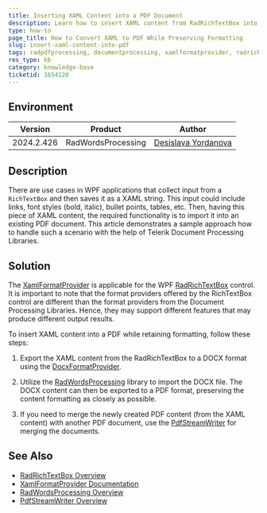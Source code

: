 ```yaml
---
title: Inserting XAML Content into a PDF Document
description: Learn how to insert XAML content from RadRichTextBox into an existing PDF while retaining formatting using RadWordsProcessing.
type: how-to
page_title: How to Convert XAML to PDF While Preserving Formatting
slug: insert-xaml-content-into-pdf
tags: radpdfprocessing, documentprocessing, xamlformatprovider, radrichtextbox, docxformatprovider, radwordsprocessing, pdfstreamwriter
res_type: kb
category: knowledge-base
ticketid: 1654120
---
```


## Environment

| Version | Product | Author | 
| --- | --- | ---- | 
| 2024.2.426| RadWordsProcessing |[Desislava Yordanova](https://www.telerik.com/blogs/author/desislava-yordanova)| 

## Description

There are use cases in WPF applications that collect input from a `RichTextBox` and then saves it as a XAML string. This input could include links, font styles (bold, italic), bullet points, tables, etc. Then, having this piece of XAML content, the required functionality is to import it into an existing PDF document.
This article demonstrates a sample approach how to handle such a scenario with the help of Telerik Document Processing Libraries.

## Solution

The [XamlFormatProvider](https://docs.telerik.com/devtools/wpf/controls/radrichtextbox/import-export/xaml/xamlformatprovider) is applicable for the WPF [RadRichTextBox](https://docs.telerik.com/devtools/wpf/controls/radrichtextbox/overview) control. It is important to note that the format providers offered by the RichTextBox control are different than the format providers from the Document Processing Libraries. Hence, they may support different features that may produce different output results.

To insert XAML content into a PDF while retaining formatting, follow these steps:

1. Export the XAML content from the RadRichTextBox to a DOCX format using the [DocxFormatProvider](https://docs.telerik.com/devtools/wpf/controls/radrichtextbox/import-export/docx/docxformatprovider).

2. Utilize the [RadWordsProcessing](https://docs.telerik.com/devtools/document-processing/libraries/radwordsprocessing/overview) library to import the DOCX file. The DOCX content can then be exported to a PDF format, preserving the content formatting as closely as possible.

3. If you need to merge the newly created PDF content (from the XAML content) with another PDF document, use the [PdfStreamWriter](https://docs.telerik.com/devtools/document-processing/libraries/radpdfprocessing/formats-and-conversion/pdf/pdfstreamwriter/overview) for merging the documents.

## See Also

- [RadRichTextBox Overview](https://docs.telerik.com/devtools/wpf/controls/radrichtextbox/overview)
- [XamlFormatProvider Documentation](https://docs.telerik.com/devtools/wpf/controls/radrichtextbox/import-export/xaml/xamlformatprovider)
- [RadWordsProcessing Overview](https://docs.telerik.com/devtools/document-processing/libraries/radwordsprocessing/overview)
- [PdfStreamWriter Overview](https://docs.telerik.com/devtools/document-processing/libraries/radpdfprocessing/formats-and-conversion/pdf/pdfstreamwriter/overview)
